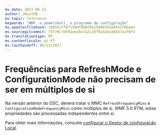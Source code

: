 ```yaml
---
ms.date: 2017-06-12
author: JKeithB
ms.topic: reference
keywords: "WMF, o powershell, o programa de configuração"
ms.openlocfilehash: 30055cff87159df98029e25409782e0fe2f0bae4
ms.sourcegitcommit: 75f70c7df01eea5e7a2c16f9a3ab1dd437a1f8fd
ms.translationtype: MT
ms.contentlocale: pt-PT
ms.lasthandoff: 06/12/2017
---
```

# <a name="frequencies-for-refreshmode-and-configurationmode-dont-need-to-be-multiples-of-each-other"></a>Frequências para RefreshMode e ConfigurationMode não precisam de ser em múltiplos de si

Na versão anterior do DSC, deverá tratar o MMC `RefreshFrequencyMins` e `ConfigurationModeFrequencyMins` como múltiplos de si. WMF 5.0 RTM, estas propriedades são processadas independentes entre si. 

Para obter mais informações, consulte [configurar o Gestor de configuração Local](https://msdn.microsoft.com/powershell/dsc/metaconfig).

